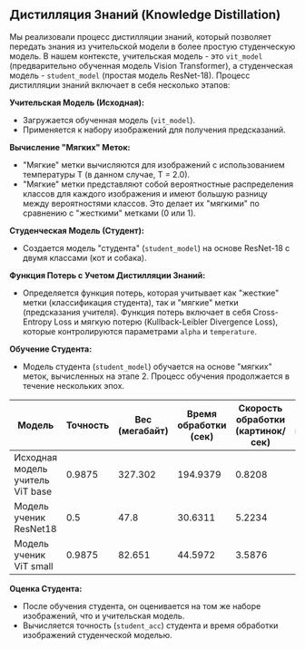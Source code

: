 ## Дистилляция Знаний (Knowledge Distillation)

Мы реализовали процесс дистилляции знаний, который позволяет передать знания из учительской модели в более простую студенческую модель. В нашем контексте, учительская модель - это `vit_model` (предварительно обученная модель Vision Transformer), а студенческая модель - `student_model` (простая модель ResNet-18). Процесс дистилляции знаний включает в себя несколько этапов:

**Учительская Модель (Исходная):**
- Загружается обученная модель (`vit_model`).
- Применяется к набору изображений для получения предсказаний.

**Вычисление "Мягких" Меток:**
- "Мягкие" метки вычисляются для изображений с использованием температуры T (в данном случае, T = 2.0).
- "Мягкие" метки представляют собой вероятностные распределения классов для каждого изображения и имеют большую разницу между вероятностями классов. Это делает их "мягкими" по сравнению с "жесткими" метками (0 или 1).

**Студенческая Модель (Студент):**
- Создается модель "студента" (`student_model`) на основе ResNet-18 с двумя классами (кот и собака).

**Функция Потерь с Учетом Дистилляции Знаний:**
- Определяется функция потерь, которая учитывает как "жесткие" метки (классификация студента), так и "мягкие" метки (предсказания учителя). Функция потерь включает в себя Cross-Entropy Loss и мягкую потерю (Kullback-Leibler Divergence Loss), которые контролируются параметрами `alpha` и `temperature`.

**Обучение Студента:**
- Модель студента (`student_model`) обучается на основе "мягких" меток, вычисленных на этапе 2. Процесс обучения продолжается в течение нескольких эпох.

| Модель                           | Точность | Вес (мегабайт) | Время обработки (сек)  | Скорость обработки (картинок/сек) | Среднее время инференса (мс)           |
|----------------------------------|--------- |----------------|------------------------|-----------------------------------|----------------------------------------|
| Исходная модель учитель ViT base | 0.9875   |  327.302       | 194.9379               | 0.8208                            | 1218.3622                              |
| Модель ученик ResNet18           | 0.5      |  47.8          | 30.6311                | 5.2234                            | 191.4446                               |
| Модель ученик  ViT small         | 0.9875   |  82.651        | 44.5972                | 3.5876                            |                                        |


**Оценка Студента:**
- После обучения студента, он оценивается на том же наборе изображений, что и учительская модель.
- Вычисляется точность (`student_acc`) студента и время обработки изображений студенческой моделью.
